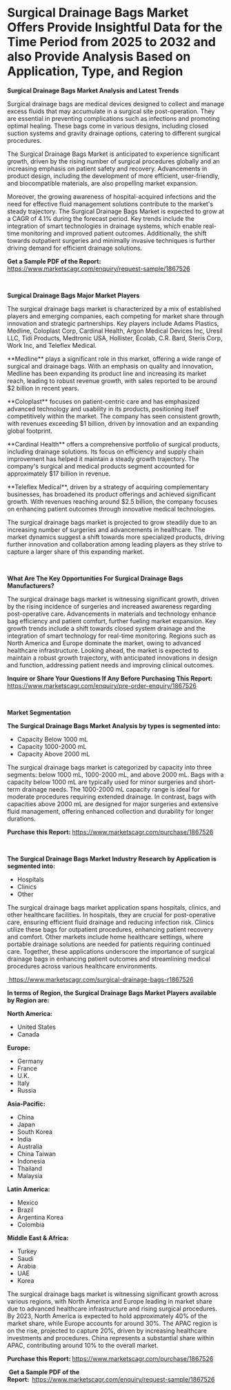 <p><h1>Surgical Drainage Bags Market Offers Provide Insightful Data for the Time Period from 2025 to 2032 and also Provide Analysis Based on Application, Type, and Region</h1></p><p><strong>Surgical Drainage Bags Market Analysis and Latest Trends</strong></p>
<p><p>Surgical drainage bags are medical devices designed to collect and manage excess fluids that may accumulate in a surgical site post-operation. They are essential in preventing complications such as infections and promoting optimal healing. These bags come in various designs, including closed suction systems and gravity drainage options, catering to different surgical procedures.</p><p>The Surgical Drainage Bags Market is anticipated to experience significant growth, driven by the rising number of surgical procedures globally and an increasing emphasis on patient safety and recovery. Advancements in product design, including the development of more efficient, user-friendly, and biocompatible materials, are also propelling market expansion. </p><p>Moreover, the growing awareness of hospital-acquired infections and the need for effective fluid management solutions contribute to the market's steady trajectory. The Surgical Drainage Bags Market is expected to grow at a CAGR of 4.1% during the forecast period. Key trends include the integration of smart technologies in drainage systems, which enable real-time monitoring and improved patient outcomes. Additionally, the shift towards outpatient surgeries and minimally invasive techniques is further driving demand for efficient drainage solutions.</p></p>
<p><strong>Get a Sample PDF of the Report:&nbsp;</strong> <a href="https://www.marketscagr.com/enquiry/request-sample/1867526?utm_campaign=2653&utm_medium=2&utm_source=Github&utm_content=ia&utm_term=14042025&utm_id=surgical-drainage-bags">https://www.marketscagr.com/enquiry/request-sample/1867526</a></p>
<p>&nbsp;</p>
<p><strong>Surgical Drainage Bags Major Market Players</strong></p>
<p><p>The surgical drainage bags market is characterized by a mix of established players and emerging companies, each competing for market share through innovation and strategic partnerships. Key players include Adams Plastics, Medline, Coloplast Corp, Cardinal Health, Argon Medical Devices Inc, Uresil LLC, Tidi Products, Medtronic USA, Hollister, Ecolab, C.R. Bard, Steris Corp, Work Inc, and Teleflex Medical.</p><p>**Medline** plays a significant role in this market, offering a wide range of surgical and drainage bags. With an emphasis on quality and innovation, Medline has been expanding its product line and increasing its market reach, leading to robust revenue growth, with sales reported to be around $2 billion in recent years.</p><p>**Coloplast** focuses on patient-centric care and has emphasized advanced technology and usability in its products, positioning itself competitively within the market. The company has seen consistent growth, with revenues exceeding $1 billion, driven by innovation and an expanding global footprint.</p><p>**Cardinal Health** offers a comprehensive portfolio of surgical products, including drainage solutions. Its focus on efficiency and supply chain improvement has helped it maintain a steady growth trajectory. The company's surgical and medical products segment accounted for approximately $17 billion in revenue.</p><p>**Teleflex Medical**, driven by a strategy of acquiring complementary businesses, has broadened its product offerings and achieved significant growth. With revenues reaching around $2.5 billion, the company focuses on enhancing patient outcomes through innovative medical technologies.</p><p>The surgical drainage bags market is projected to grow steadily due to an increasing number of surgeries and advancements in healthcare. The market dynamics suggest a shift towards more specialized products, driving further innovation and collaboration among leading players as they strive to capture a larger share of this expanding market.</p></p>
<p>&nbsp;</p>
<p><strong>What Are The Key Opportunities For Surgical Drainage Bags Manufacturers?</strong></p>
<p><p>The surgical drainage bags market is witnessing significant growth, driven by the rising incidence of surgeries and increased awareness regarding post-operative care. Advancements in materials and technology enhance bag efficiency and patient comfort, further fueling market expansion. Key growth trends include a shift towards closed system drainage and the integration of smart technology for real-time monitoring. Regions such as North America and Europe dominate the market, owing to advanced healthcare infrastructure. Looking ahead, the market is expected to maintain a robust growth trajectory, with anticipated innovations in design and function, addressing patient needs and improving clinical outcomes.</p></p>
<p><strong>Inquire or Share Your Questions If Any Before Purchasing This Report:</strong> <a href="https://www.marketscagr.com/enquiry/pre-order-enquiry/1867526?utm_campaign=2653&utm_medium=2&utm_source=Github&utm_content=ia&utm_term=14042025&utm_id=surgical-drainage-bags">https://www.marketscagr.com/enquiry/pre-order-enquiry/1867526</a></p>
<p>&nbsp;</p>
<p><strong>Market Segmentation</strong></p>
<p><strong>The Surgical Drainage Bags Market Analysis by types is segmented into:</strong></p>
<p><ul><li>Capacity Below 1000 mL</li><li>Capacity 1000-2000 mL</li><li>Capacity Above 2000 mL</li></ul></p>
<p><p>The surgical drainage bags market is categorized by capacity into three segments: below 1000 mL, 1000-2000 mL, and above 2000 mL. Bags with a capacity below 1000 mL are typically used for minor surgeries and short-term drainage needs. The 1000-2000 mL capacity range is ideal for moderate procedures requiring extended drainage. In contrast, bags with capacities above 2000 mL are designed for major surgeries and extensive fluid management, offering enhanced collection and durability for longer durations.</p></p>
<p><strong>Purchase this Report:&nbsp;</strong><a href="https://www.marketscagr.com/purchase/1867526?utm_campaign=2653&utm_medium=2&utm_source=Github&utm_content=ia&utm_term=14042025&utm_id=surgical-drainage-bags">https://www.marketscagr.com/purchase/1867526</a></p>
<p>&nbsp;</p>
<p><strong>The Surgical Drainage Bags Market Industry Research by Application is segmented into:</strong></p>
<p><ul><li>Hospitals</li><li>Clinics</li><li>Other</li></ul></p>
<p><p>The surgical drainage bags market application spans hospitals, clinics, and other healthcare facilities. In hospitals, they are crucial for post-operative care, ensuring efficient fluid drainage and reducing infection risk. Clinics utilize these bags for outpatient procedures, enhancing patient recovery and comfort. Other markets include home healthcare settings, where portable drainage solutions are needed for patients requiring continued care. Together, these applications underscore the importance of surgical drainage bags in enhancing patient outcomes and streamlining medical procedures across various healthcare environments.</p></p>
<p><a href="https://www.marketscagr.com/surgical-drainage-bags-r1867526?utm_campaign=2653&utm_medium=2&utm_source=Github&utm_content=ia&utm_term=14042025&utm_id=surgical-drainage-bags">&nbsp;https://www.marketscagr.com/surgical-drainage-bags-r1867526</a></p>
<p><strong>In terms of Region, the Surgical Drainage Bags Market Players available by Region are:</strong></p>
<p>
    <p> <strong> North America: </strong>
        <ul>
            <li>United States</li>
            <li>Canada</li>
        </ul>
        </p> 
    <p> <strong> Europe: </strong>
        <ul>
            <li>Germany</li>
            <li>France</li>
            <li>U.K.</li>
            <li>Italy</li>
            <li>Russia</li>
        </ul>
        </p> 
    <p> <strong> Asia-Pacific: </strong>
        <ul>
            <li>China</li>
            <li>Japan</li>
            <li>South Korea</li>
            <li>India</li>
            <li>Australia</li>
            <li>China Taiwan</li>
            <li>Indonesia</li>
            <li>Thailand</li>
            <li>Malaysia</li>
        </ul>
        </p> 
    <p> <strong> Latin America: </strong>
        <ul>
            <li>Mexico</li>
            <li>Brazil</li>
            <li>Argentina Korea</li>
            <li>Colombia</li>
        </ul>
        </p> 
    <p> <strong> Middle East & Africa: </strong>
        <ul>
            <li>Turkey</li>
            <li>Saudi</li>
            <li>Arabia</li>
            <li>UAE</li>
            <li>Korea</li>
        </ul>
    </p>
    </p>
<p><p>The surgical drainage bags market is witnessing significant growth across various regions, with North America and Europe leading in market share due to advanced healthcare infrastructure and rising surgical procedures. By 2023, North America is expected to hold approximately 40% of the market share, while Europe accounts for around 30%. The APAC region is on the rise, projected to capture 20%, driven by increasing healthcare investments and procedures. China represents a substantial share within APAC, contributing around 10% to the overall market.</p></p>
<p><strong>Purchase this Report: </strong><a href="https://www.marketscagr.com/purchase/1867526?utm_campaign=2653&utm_medium=2&utm_source=Github&utm_content=ia&utm_term=14042025&utm_id=surgical-drainage-bags">https://www.marketscagr.com/purchase/1867526</a></p>
<p>&nbsp;<strong>Get a Sample PDF of the Report:&nbsp;&nbsp;</strong><a href="https://www.marketscagr.com/enquiry/request-sample/1867526?utm_campaign=2653&utm_medium=2&utm_source=Github&utm_content=ia&utm_term=14042025&utm_id=surgical-drainage-bags">https://www.marketscagr.com/enquiry/request-sample/1867526</a></p>
<p><strong></strong></p>
<p><p></p><p></p><p></p></p>